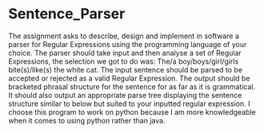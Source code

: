 # Sentence_Parser
 The assignment asks to describe, design and implement in software a parser for Regular Expressions  using the programming language of your choice. The parser should take input and then analyse a set  of Regular Expressions, the selection we got to do was: The/a boy/boys/girl/girls bite(s)/like(s) the white cat. The input sentence should be parsed to be accepted or rejected as a valid Regular Expression. The  output should be bracketed phrasal structure for the sentence for as far as it is grammatical. It  should also output an appropriate parse tree displaying the sentence structure similar to below but  suited to your inputted regular expression. I choose this program to work on python because I am more knowledgeable when it comes to using  python rather than java.
